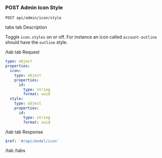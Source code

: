 ### POST Admin Icon Style

```
POST api/admin/icon/style
```

tabs
tab Description

Toggle `icon.styles` on or off. For instance an icon called `account-outline` should have the `outline` style.

/tab
tab Request

```yaml
type: object
properties:
  icon:
    type: object
    properties:
      id:
        type: string
        format: uuid
  style:
    type: object
    properties:
      id:
        type: string
        format: uuid
```

/tab
tab Response

```yaml
$ref: '#/api/model/icon'
```

/tab
/tabs